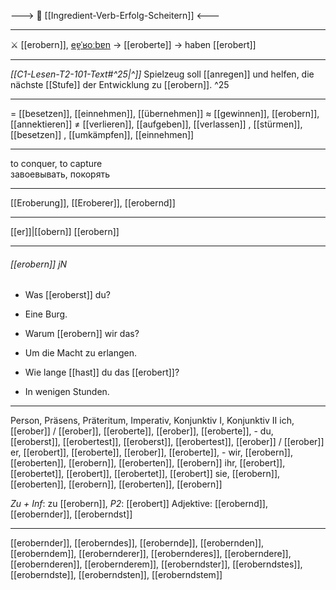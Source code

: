 ---> 🧗 [[Ingredient-Verb-Erfolg-Scheitern]] <---

---
⚔️ [[erobern]], [eɐ̯ˈʁoːbɐn](https://youglish.com/pronounce/erobern/german) → [[eroberte]] → haben [[erobert]]

---
*[[C1-Lesen-T2-101-Text#^25|^]]* Spielzeug soll [[anregen]] und helfen, die nächste [[Stufe]] der Entwicklung zu [[erobern]]. ^25


---
= [[besetzen]], [[einnehmen]], [[übernehmen]]
≈ [[gewinnen]], [[erobern]], [[annektieren]]
≠ [[verlieren]], [[aufgeben]], [[verlassen]]
, [[stürmen]], [[besetzen]]
, [[umkämpfen]], [[einnehmen]]

---
to conquer, to capture  
завоевывать, покорять

---
[[Eroberung]], [[Eroberer]], [[erobernd]]

---
[[er]]|[[obern]]
[[erobern]]


---
###### [[erobern]] jN
- Was [[eroberst]] du?
- Eine Burg.

- Warum [[erobern]] wir das?
- Um die Macht zu erlangen.

- Wie lange [[hast]] du das [[erobert]]?
- In wenigen Stunden.

---
Person, Präsens, Präteritum, Imperativ, Konjunktiv I, Konjunktiv II
ich, [[erober]] / [[erober]], [[eroberte]], [[erober]], [[eroberte]], -
du, [[eroberst]], [[erobertest]], [[eroberst]], [[erobertest]], [[erober]] / [[erober]]
er, [[erobert]], [[eroberte]], [[erober]], [[eroberte]], -
wir, [[erobern]], [[eroberten]], [[erobern]], [[eroberten]], [[erobern]]
ihr, [[erobert]], [[erobertet]], [[erobert]], [[erobertet]], [[erobert]]
sie, [[erobern]], [[eroberten]], [[erobern]], [[eroberten]], [[erobern]]

*Zu + Inf*: zu [[erobern]], *P2*: [[erobert]]
Adjektive: [[erobernd]], [[erobernder]], [[eroberndst]]

---
[[erobernder]], [[eroberndes]], [[erobernde]], [[erobernden]], [[eroberndem]], [[erobernderer]], [[erobernderes]], [[eroberndere]], [[erobernderen]], [[erobernderem]], [[eroberndster]], [[eroberndstes]], [[eroberndste]], [[eroberndsten]], [[eroberndstem]]